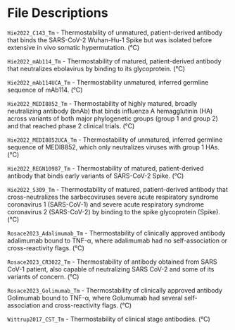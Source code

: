 # File Descriptions

`Hie2022_C143_Tm` - Thermostability of unmatured, patient-derived antibody that binds the SARS-CoV-2 Wuhan-Hu-1 Spike but was isolated before extensive in vivo somatic hypermutation. (°C)

`Hie2022_mAb114_Tm` - Thermostability of matured, patient-derived antibody that neutralizes ebolavirus by binding to its glycoprotein. (°C)

`Hie2022_mAb114UCA_Tm` -  Thermostability unmatured, inferred germline sequence of mAb114. (°C)

`Hie2022_MEDI8852_Tm` - Thermostability of highly matured, broadly neutralizing antibody (bnAb) that binds influenza A hemagglutinin (HA) across variants of both major phylogenetic groups (group 1 and group 2) and that reached phase 2 clinical trials. (°C)

`Hie2022_MEDI8852UCA_Tm` - Thermostability of unmatured, inferred germline sequence of MEDI8852, which only neutralizes viruses with group 1 HAs. (°C)

`Hie2022_REGN10987_Tm` - Thermostability of matured, patient-derived antibody that binds early variants of SARS-CoV-2 Spike. (°C)

`Hie2022_S309_Tm` - Thermostability of matured, patient-derived antibody that cross-neutralizes the sarbecoviruses severe acute respiratory syndrome coronavirus 1 (SARS-CoV-1) and severe acute respiratory syndrome coronavirus 2 (SARS-CoV-2) by binding to the spike glycoprotein (Spike). (°C)

`Rosace2023_Adalimumab_Tm` - Thermostability of clinically approved antibody adalimumab bound to TNF-α, where adalimumab had no self-association or cross-reactivity flags. (°C)

`Rosace2023_CR3022_Tm` - Thermostability of antibody obtained from SARS CoV-1 patient, also capable of neutralizing SARS CoV-2 and some of its variants of concern. (°C)

`Rosace2023_Golimumab_Tm` - Thermostability of clinically approved antibody Golimumab bound to TNF-α, where Golumumab had several self-association and cross-reactivity flags. (°C)

`Wittrup2017_CST_Tm` - Thermostability of clinical stage antibodies. (°C)

